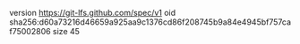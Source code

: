 version https://git-lfs.github.com/spec/v1
oid sha256:d60a73216d46659a925aa9c1376cd86f208745b9a84e4945bf757caf75002806
size 45
